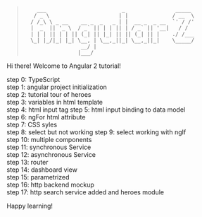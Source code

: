 > ```
>     ___                        _                _____   
>    / _ \                      | |              / __  \  
>   / /_\ \ _ __    __ _  _   _ | |  __ _  _ __  `' / /'   
>   |  _  || '_ \  / _` || | | || | / _` || '__|   / /  
>   | | | || | | || (_| || |_| || || (_| || |    ./ /___  
>   \_| |_/|_| |_| \__, | \__,_||_| \__,_||_|    \_____/  
>                   __/ |                               
>                  |___/   
> ```


Hi there! Welcome to Angular 2 tutorial!

step 0: TypeScript  
step 1: angular project initialization  
step 2: tutorial tour of heroes  
step 3: variables in html template  
step 4: html input tag 
step 5: html input binding to data model  
step 6: ngFor html attribute  
step 7: CSS syles  
step 8: select but not working
step 9: select working with ngIf  
step 10: multiple components  
step 11: synchronous Service  
step 12: asynchronous Service  
step 13: router  
step 14: dashboard view  
step 15: parametrized  
step 16: http backend mockup  
step 17:  http search service added and heroes module

Happy learning!